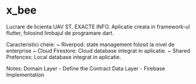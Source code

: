 # x_bee

Lucrare de licienta UAV ST. EXACTE INFO. Aplicatie creata in framework-ul flutter, folosind limbajul de programare dart. 

Caracteristici cheie:
    ~ Riverpod: state management folosit la nivel de enterprise
    ~ Cloud Firestore: Cloud database integrat in aplicatie.
    ~ Shared Prefences: Local database integrat in aplicatie.


Notes:
    Domain Layer - Define the Contract
    Data Layer - Firebase Implementation
